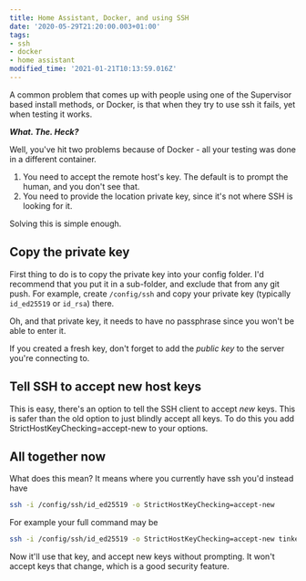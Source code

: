 ```yaml
---
title: Home Assistant, Docker, and using SSH
date: '2020-05-29T21:20:00.003+01:00'
tags:
- ssh
- docker
- home assistant
modified_time: '2021-01-21T10:13:59.016Z'
---
```


A common problem that comes up with people using one of the Supervisor based install methods, or Docker, is that when they try to use ssh it fails, yet when testing it works.  

**_What. The. Heck?_**

Well, you've hit two problems because of Docker - all your testing was done in a different container.

1.  You need to accept the remote host's key. The default is to prompt the human, and you don't see that.
2.  You need to provide the location private key, since it's not where SSH is looking for it.

Solving this is simple enough.

## Copy the private key

First thing to do is to copy the private key into your config folder. I'd recommend that you put it in a sub-folder, and exclude that from any git push. For example, create `/config/ssh` and copy your private key (typically `id_ed25519` or `id_rsa`) there.

Oh, and that private key, it needs to have no passphrase since you won't be able to enter it.

If you created a fresh key, don't forget to add the _public key_ to the server you're connecting to.

## Tell SSH to accept new host keys

This is easy, there's an option to tell the SSH client to accept _new_ keys. This is safer than the old option to just blindly accept all keys. To do this you add StrictHostKeyChecking=accept-new to your options.

## All together now
What does this mean? It means where you currently have ssh you'd instead have

```bash
ssh -i /config/ssh/id_ed25519 -o StrictHostKeyChecking=accept-new
```

For example your full command may be  

```bash
ssh -i /config/ssh/id_ed25519 -o StrictHostKeyChecking=accept-new tinkerer@orbital.ceard.tech /usr/sbin/meltdown
```

Now it'll use that key, and accept new keys without prompting. It won't accept keys that change, which is a good security feature.
